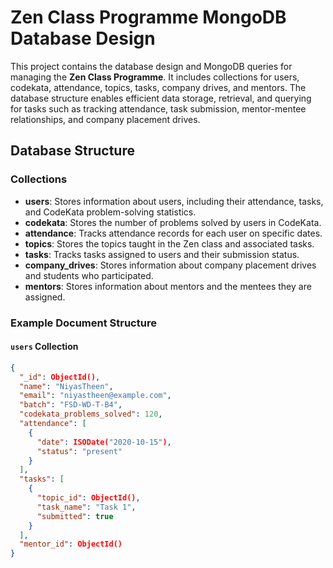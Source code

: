 # Zen Class Programme MongoDB Database Design

This project contains the database design and MongoDB queries for managing the **Zen Class Programme**. It includes collections for users, codekata, attendance, topics, tasks, company drives, and mentors. The database structure enables efficient data storage, retrieval, and querying for tasks such as tracking attendance, task submission, mentor-mentee relationships, and company placement drives.

## Database Structure

### Collections

- **users**: Stores information about users, including their attendance, tasks, and CodeKata problem-solving statistics.
- **codekata**: Stores the number of problems solved by users in CodeKata.
- **attendance**: Tracks attendance records for each user on specific dates.
- **topics**: Stores the topics taught in the Zen class and associated tasks.
- **tasks**: Tracks tasks assigned to users and their submission status.
- **company_drives**: Stores information about company placement drives and students who participated.
- **mentors**: Stores information about mentors and the mentees they are assigned.

### Example Document Structure

#### `users` Collection
```json
{
  "_id": ObjectId(),
  "name": "NiyasTheen",
  "email": "niyastheen@example.com",
  "batch": "FSD-WD-T-B4",
  "codekata_problems_solved": 120,
  "attendance": [
    {
      "date": ISODate("2020-10-15"),
      "status": "present"
    }
  ],
  "tasks": [
    {
      "topic_id": ObjectId(),
      "task_name": "Task 1",
      "submitted": true
    }
  ],
  "mentor_id": ObjectId()
}
